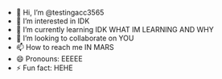 - 👋 Hi, I’m @testingacc3565
- 👀 I’m interested in IDK
- 🌱 I’m currently learning IDK WHAT IM LEARNING AND WHY
- 💞️ I’m looking to collaborate on YOU
- 📫 How to reach me IN MARS
- 😄 Pronouns: EEEEE
- ⚡ Fun fact: HEHE

<!---
testingacc3565/testingacc3565 is a ✨ special ✨ repository because its `README.md` (this file) appears on your GitHub profile.
You can click the Preview link to take a look at your changes.
--->
